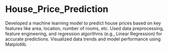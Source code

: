 # House_Price_Prediction
Developed a machine learning model to predict house prices based on key features like area, location, number of rooms, etc. Used data preprocessing, feature engineering, and regression algorithms (e.g., Linear Regression) for accurate predictions. Visualized data trends and model performance using Matplotlib.
